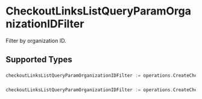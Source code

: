# CheckoutLinksListQueryParamOrganizationIDFilter

Filter by organization ID.


## Supported Types

### 

```go
checkoutLinksListQueryParamOrganizationIDFilter := operations.CreateCheckoutLinksListQueryParamOrganizationIDFilterStr(string{/* values here */})
```

### 

```go
checkoutLinksListQueryParamOrganizationIDFilter := operations.CreateCheckoutLinksListQueryParamOrganizationIDFilterArrayOfStr([]string{/* values here */})
```


